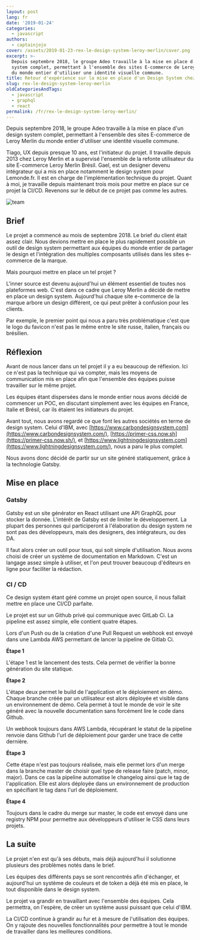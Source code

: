 ```yaml
---
layout: post
lang: fr
date: '2019-01-24'
categories:
  - javascript
authors:
  - captainjojo
cover: /assets/2019-01-23-rex-le-design-system-leroy-merlin/cover.png
excerpt: >-
  Depuis septembre 2018, le groupe Adeo travaille à la mise en place d'un design
  system complet, permettant à l'ensemble des sites E-commerce de Leroy Merlin
  du monde entier d'utiliser une identité visuelle commune.
title: Retour d'expérience sur la mise en place d'un Design System chez Adeo
slug: rex-le-design-system-leroy-merlin
oldCategoriesAndTags:
  - javascript
  - graphql
  - react
permalink: /fr/rex-le-design-system-leroy-merlin/
---
```


Depuis septembre 2018, le groupe Adeo travaille à la mise en place d'un design system complet, permettant à l'ensemble des sites E-commerce de Leroy Merlin du monde entier d'utiliser une identité visuelle commune.

Tiago, UX depuis presque 10 ans, est l'initiateur du projet. Il travaille depuis 2013 chez Leroy Merlin et a supervisé l'ensemble de la refonte utilisateur du site E-commerce Leroy Merlin Brésil. Gael, est un designer devenu intégrateur qui a mis en place notamment le design system pour Lemonde.fr. Il est en charge de l'implémentation technique du projet. Quant à moi, je travaille depuis maintenant trois mois pour mettre en place sur ce projet la CI/CD. Revenons sur le début de ce projet pas comme les autres.

![team]({{site.baseurl}}/assets/2019-01-23-rex-le-design-system-leroy-merlin/team.png)

## Brief

Le projet a commencé au mois de septembre 2018. Le brief du client était assez clair. Nous devions mettre en place le plus rapidement possible un outil de design system permettant aux équipes du monde entier de partager le design et l'intégration des multiples composants utilisés dans les sites e-commerce de la marque.

Mais pourquoi mettre en place un tel projet ?

L'inner source est devenu aujourd'hui un élément essentiel de toutes nos plateformes web. C'est dans ce cadre que Leroy Merlin a décidé de mettre en place un design system. Aujourd'hui chaque site e-commerce de la marque arbore un design différent, ce qui peut prêter à confusion pour les clients.

Par exemple, le premier point qui nous a paru très problématique c'est que le logo du favicon n'est pas le même entre le site russe, italien, français ou brésilien.

## Réflexion

Avant de nous lancer dans un tel projet il y a eu beaucoup de réflexion. Ici ce n'est pas la technique qui va compter, mais les moyens de communication mis en place afin que l'ensemble des équipes puisse travailler sur le même projet.

Les équipes étant dispersées dans le monde entier nous avons décidé de commencer un POC, en discutant simplement avec les équipes en France, Italie et Brésil, car ils étaient les initiateurs du projet.

Avant tout, nous avons regardé ce que font les autres sociétés en terme de design system. Celui d'IBM, avec [https://www.carbondesignsystem.com](https://www.carbondesignsystem.com/), [https://primer-css.now.sh](https://primer-css.now.sh/), et [https://www.lightningdesignsystem.com](https://www.lightningdesignsystem.com/), nous a paru le plus complet.

Nous avons donc décidé de partir sur un site généré statiquement, grâce à la technologie Gatsby.

## Mise en place

### Gatsby

Gatsby est un site générator en React utilisant une API GraphQL pour stocker la donnée. L'intérêt de Gatsby est de limiter le développement. La plupart des personnes qui participeront à l'élaboration du design system ne sont pas des développeurs, mais des designers, des intégrateurs, ou des DA.

Il faut alors créer un outil pour tous, qui soit simple d'utilisation. Nous avons choisi de créer un système de documentation en Markdown. C'est un langage assez simple à utiliser, et l'on peut trouver beaucoup d'éditeurs en ligne pour faciliter la rédaction.

### CI / CD

Ce design system étant géré comme un projet open source, il nous fallait mettre en place une CI/CD parfaite.

Le projet est sur un Github privé qui communique avec GitLab Ci. La pipeline est assez simple, elle contient quatre étapes.

Lors d'un Push ou de la création d'une Pull Request un webhook est envoyé dans une Lambda AWS permettant de lancer la pipeline de Gitlab Ci.

**Étape 1**

L'étape 1 est le lancement des tests. Cela permet de vérifier la bonne génération du site statique.

**Étape 2**

L'étape deux permet le build de l'application et le déploiement en démo. Chaque branche créée par un utilisateur est alors déployée et visible dans un environnement de démo. Cela permet à tout le monde de voir le site généré avec la nouvelle documentation sans forcément lire le code dans Github.

Un webhook toujours dans AWS Lambda, récupérant le statut de la pipeline renvoie dans Github l'url de déploiement pour garder une trace de cette dernière.

**Étape 3**

Cette étape n'est pas toujours réalisée, mais elle permet lors d'un merge dans la branche master de choisir quel type de release faire (patch, minor, major). Dans ce cas la pipeline automatise le changelog ainsi que le tag de l'application. Elle est alors déployée dans un environnement de production en spécifiant le tag dans l'url de déploiement.

**Étape 4**

Toujours dans le cadre du merge sur master, le code est envoyé dans une registry NPM pour permettre aux développeurs d'utiliser le CSS dans leurs projets.

## La suite

Le projet n'en est qu'à ses débuts, mais déjà aujourd'hui il solutionne plusieurs des problèmes notés dans le brief.

Les équipes des différents pays se sont rencontrés afin d'échanger, et aujourd'hui un système de couleurs et de token a déjà été mis en place, le tout disponible dans le design system.

Le projet va grandir en travaillant avec l'ensemble des équipes. Cela permettra, on l'espère, de créer un système aussi puissant que celui d'IBM.

La CI/CD continue à grandir au fur et à mesure de l'utilisation des équipes. On y rajoute des nouvelles fonctionnalités pour permettre à tout le monde de travailler dans les meilleures conditions.
